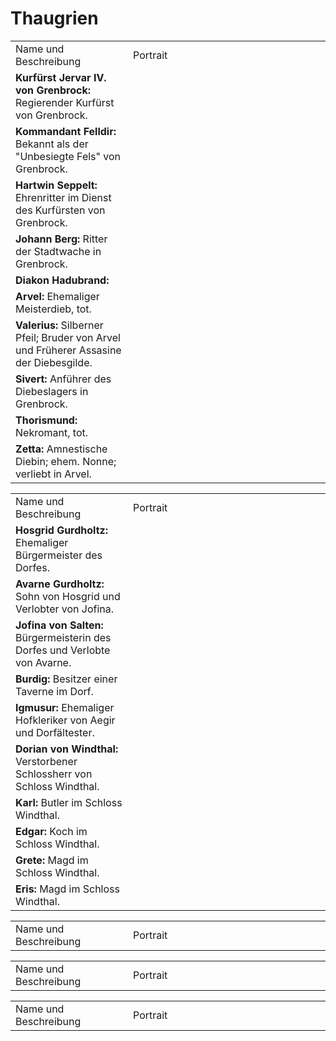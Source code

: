 # Thaugrien

<tabs>
<tab title="Grenbrock">
<table>
<tr><td>Name und Beschreibung</td><td width="300">Portrait</td></tr>
<tr><td><b>Kurfürst Jervar IV. von Grenbrock:</b> Regierender Kurfürst von Grenbrock.</td><td width="300"><img src="jervar.png" alt="" /></td></tr>
<!--<tr><td><b>Prinzessin Cordelia II. von Grenbrock:</b> Schwester des Kurfürsten Jervar IV.</td><td width="300"><img src="cordelia.png" alt="" /></td></tr>-->
<!--<tr><td><b>Diakon Hadubrandt:</b></td><td width="300"></td></tr>-->
<!--<tr><td><b>Rekitach:</b> Anführer der Diebesgilde in Grenbrock.</td><td width="300"></td></tr>-->
<tr><td><b>Kommandant Felldir:</b> Bekannt als der "Unbesiegte Fels" von Grenbrock.</td><td width="300"><img src="felldir.png" alt="" /></td></tr>
<tr><td><b>Hartwin Seppelt:</b> Ehrenritter im Dienst des Kurfürsten von Grenbrock.</td><td width="300"><img src="hartwin.png" alt="" /></td></tr>
<tr><td><b>Johann Berg:</b> Ritter der Stadtwache in Grenbrock.</td><td width="300"><img src="johann.png" alt="" /></td></tr>
<tr><td><b>Diakon Hadubrand:</b></td><td width="300"></td></tr>
<tr><td><b>Arvel:</b> Ehemaliger Meisterdieb, tot.</td><td width="300"></td></tr>
<tr><td><b>Valerius:</b> Silberner Pfeil; Bruder von Arvel und Früherer Assasine der Diebesgilde.</td><td width="300"><img src="valerius.png" alt="" /></td></tr>
<tr><td><b>Sivert:</b> Anführer des Diebeslagers in Grenbrock.</td><td width="300"><img src="sivert.png" alt="" /></td></tr>
<tr><td><b>Thorismund:</b> Nekromant, tot.</td><td width="300"><img src="thorismund.png" alt="" /></td></tr>
<tr><td><b>Zetta:</b> Amnestische Diebin; ehem. Nonne; verliebt in Arvel.</td><td width="300"><img src="zetta.png" alt="" /></td></tr>
</table>
</tab>
<tab title="Dünsberg">
<table>
<tr><td>Name und Beschreibung</td><td width="300">Portrait</td></tr>
<tr><td><b>Hosgrid Gurdholtz:</b> Ehemaliger Bürgermeister des Dorfes.</td><td width="300"><img src="hosgrid.png" alt="" /></td></tr>
<tr><td><b>Avarne Gurdholtz:</b> Sohn von Hosgrid und Verlobter von Jofina.</td><td width="300"><img src="avarne.png" alt="" /></td></tr>
<tr><td><b>Jofina von Salten:</b> Bürgermeisterin des Dorfes und Verlobte von Avarne.</td><td width="300"><img src="jofina.png" alt="" /></td></tr>
<tr><td><b>Burdig:</b> Besitzer einer Taverne im Dorf.</td><td width="300"><img src="burdig.png" alt="" /></td></tr>
<tr><td><b>Igmusur:</b> Ehemaliger Hofkleriker von Aegir und Dorfältester.</td><td width="300"><img src="igmusur.png" alt="" /></td></tr>
<tr><td><b>Dorian von Windthal:</b> Verstorbener Schlossherr von Schloss Windthal.</td><td width="300"><img src="dorian.png" alt="" /></td></tr>
<tr><td><b>Karl:</b> Butler im Schloss Windthal.</td><td width="300"><img src="karl.png" alt="" /></td></tr>
<tr><td><b>Edgar:</b> Koch im Schloss Windthal.</td><td width="300"><img src="edgar.png" alt="" /></td></tr>
<tr><td><b>Grete:</b> Magd im Schloss Windthal.</td><td width="300"><img src="grete.png" alt="" /></td></tr>
<tr><td><b>Eris:</b> Magd im Schloss Windthal.</td><td width="300"><img src="eris.png" alt="" /></td></tr>
</table>
</tab>
<tab title="Tarporbach">
<table>
<tr><td>Name und Beschreibung</td><td width="300">Portrait</td></tr>
<!--<tr><td><b>Erich Stromeyer:</b> Obdachloser Eremit.</td><td width="300"><img src="erich.png" alt="" /></td></tr>-->
</table>
</tab>
<tab title="Tellius">
<table>
<tr><td>Name und Beschreibung</td><td width="300">Portrait</td></tr>
<!--<tr><td><b>Zora:</b> Hohefürstin des Wassers.</td><td><img src="zora.png" alt="" /></td></tr>-->
</table>
</tab>
<tab title="Lauburg">
<table>
<tr><td>Name und Beschreibung</td><td width="300">Portrait</td></tr>
</table>
</tab>
</tabs>